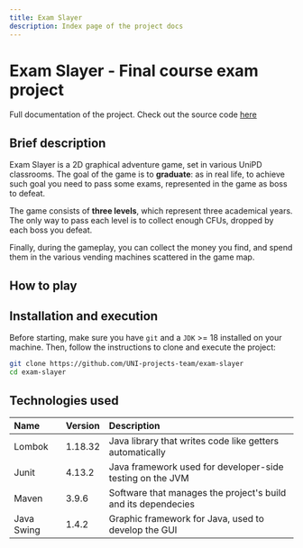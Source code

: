 ```yaml
---
title: Exam Slayer
description: Index page of the project docs
---
```


# Exam Slayer - Final course exam project

Full documentation of the project. Check out the source code [here](https://github.com/UNI-projects-team/exam-slayer)

## Brief description

Exam Slayer is a 2D graphical adventure game, set in various UniPD classrooms. The goal of the game is to __graduate__: as in real life,
to achieve such goal you need to pass some exams, represented in the game as boss to defeat.

The game consists of __three levels__, which represent three academical years. The only way to pass each level is to collect enough CFUs,
dropped by each boss you defeat.

Finally, during the gameplay, you can collect the money you find, and spend them in the various vending machines scattered in the game map.

## How to play


## Installation and execution

Before starting, make sure you have `git` and a `JDK` >= 18 installed on your machine. Then, follow the instructions to clone and execute the project:
```bash
git clone https://github.com/UNI-projects-team/exam-slayer
cd exam-slayer
```

## Technologies used

| Name       | Version | Description                                                   |
| :--------- | :------ | :------------------------------------------------------------ |
| Lombok     | 1.18.32 | Java library that writes code like getters automatically      |
| Junit      | 4.13.2  | Java framework used for developer-side testing on the JVM     |
| Maven      | 3.9.6   | Software that manages the project's build and its dependecies |
| Java Swing | 1.4.2   | Graphic framework for Java, used to develop the GUI           |

